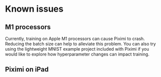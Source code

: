 # Known issues

## M1 processors

Currently, training on Apple M1 processors can cause Piximi to crash. Reducing the batch size can help to alleviate this problem. You can also try using the lightweight MNIST example project included with Piximi if you would like to explore how hyperparameter changes can impact training.

## Piximi on iPad
